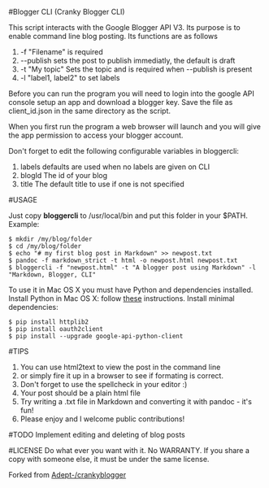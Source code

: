 #Blogger CLI (Cranky Blogger CLI)

This script interacts with the Google Blogger API V3. Its purpose is to enable
command line blog posting. Its functions are as follows

1. -f "Filename"        is required
2. --publish            sets the post to publish immediatly, the default is draft
3. -t "My topic"        Sets the topic and is required when --publish is present
4. -l "label1, label2"  to set labels

Before you can run the program you will need to login into the google API
console setup an app and download a blogger key. Save the file as client_id.json in the same
directory as the script.

When you first run the program a web browser will launch and you will give the
app permission to access your blogger account.

Don't forget to edit the following configurable variables in bloggercli:

1. labels  defaults are used when no labels are given on CLI
2. blogId  The id of your blog
3. title   The default title to use if one is not specified

#USAGE

Just copy **bloggercli** to /usr/local/bin and put this folder in your $PATH.
Example: 
```
$ mkdir /my/blog/folder
$ cd /my/blog/folder
$ echo "# my first blog post in Markdown" >> newpost.txt
$ pandoc -f markdown_strict -t html -o newpost.html newpost.txt
$ bloggercli -f "newpost.html" -t "A blogger post using Markdown" -l "Markdown, Blogger, CLI"
```
To use it in Mac OS X you must have Python and dependencies installed.
Install Python in Mac OS X: follow [these](http://www.marinamele.com/python) instructions.
Install minimal dependencies:
```
$ pip install httplib2
$ pip install oauth2client
$ pip install --upgrade google-api-python-client
```

#TIPS
1. You can use html2text to view the post in the command line 
2. or simply fire it up in a browser to see if formating is correct.
3. Don't forget to use the spellcheck in your editor :)
4. Your post should be a plain html file
5. Try writing a .txt file in Markdown and converting it with pandoc - it's fun!
6. Please enjoy and I welcome public contributions!

#TODO
Implement editing and deleting of blog posts


#LICENSE
Do what ever you want with it. No WARRANTY. If you share a copy with someone
else, it must be under the same license.

Forked from [Adept-/crankyblogger](https://github.com/Adept-/crankyblogger)
